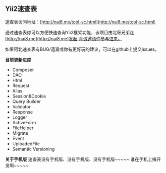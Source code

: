 ## Yii2速查表
速查表访问地址：[http://nai8.me/tool-sc.html](http://nai8.me/tool-sc.html)

通过速查表你可以方便快速查询Yii2框架功能，该项目由北哥兄弟连[http://nai8.me](http://nai8.me)发起,真诚邀请你参与进来。

如果阿北速查表有BUG/遗漏或你有更好玩的建议，可以在github上提交issues。

**目前更新进度**
- Composer
- DAO
- Html
- Request
- Alias
- Session&Cookie
- Query Builder
- Validator
- Response
- Logger
- ActiveForm
- FileHelper
- Migrate
- Event
- UploadedFile
- Semantic Versioning

**关于手机版**
速查表没有手机版、没有手机版、没有手机版~~~~~ 谁在手机上搞开发啊~~~~~
